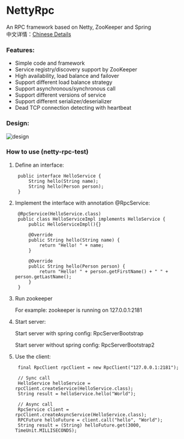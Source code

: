 # NettyRpc
An RPC framework based on Netty, ZooKeeper and Spring  
中文详情：[Chinese Details](http://www.cnblogs.com/luxiaoxun/p/5272384.html)
### Features:
* Simple code and framework
* Service registry/discovery support by ZooKeeper
* High availability, load balance and failover
* Support different load balance strategy
* Support asynchronous/synchronous call
* Support different versions of service
* Support different serializer/deserializer
* Dead TCP connection detecting with heartbeat
### Design:
![design](https://github.com/luxiaoxun/NettyRpc/blob/master/picture/NettyRpc-design.png)
### How to use (netty-rpc-test)
1. Define an interface:

	    public interface HelloService { 
			String hello(String name); 
			String hello(Person person);
		}

2. Implement the interface with annotation @RpcService:

		@RpcService(HelloService.class)
		public class HelloServiceImpl implements HelloService {
			public HelloServiceImpl(){}
			
			@Override
			public String hello(String name) {
				return "Hello! " + name;
			}

			@Override
			public String hello(Person person) {
				return "Hello! " + person.getFirstName() + " " + person.getLastName();
			}
		}

3. Run zookeeper

   For example: zookeeper is running on 127.0.0.1:2181

4. Start server:

   Start server with spring config: RpcServerBootstrap

   Start server without spring config: RpcServerBootstrap2

5. Use the client:

		final RpcClient rpcClient = new RpcClient("127.0.0.1:2181");
		
		// Sync call
		HelloService helloService = rpcClient.createService(HelloService.class);
		String result = helloService.hello("World");
		
		// Async call
		RpcService client = rpcClient.createAsyncService(HelloService.class);
		RPCFuture helloFuture = client.call("hello", "World");
		String result = (String) helloFuture.get(3000, TimeUnit.MILLISECONDS);

